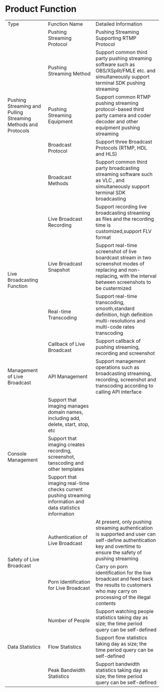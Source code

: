 # Product Function

<table>
<tr>
    <td>Type<br/>
    <td>Function Name</td>
    <td>Detailed Information</td>
</tr>
<tr>
    <td rowspan="5"> Pushing Streaming and Pulling Streaming Methods and Protocols<br/>
    <td>Pushing Streaming Protocol</td>
    <td>Pushing Streaming Supporting RTMP Protocol</td>
</tr>
<tr>
    <td>Pushing Streaming Method</td>
    <td>Support common third party pushing streaming software such as OBS/XSplit/FMLE etc. and simultaneously support terminal SDK pushing streaming</td>
</tr>
<tr>
    <td>Pushing Streaming Equipment</td>
    <td>Support common RTMP pushing streaming protocol-based third party camera and coder decoder and other equipment pushing streaming</td>
</tr>
<tr>
    <td>Broadcast Protocol</td>
    <td>Support three Broadcast Protocols (RTMP, HDL and HLS)</td>
</tr>
<tr>
    <td>Broadcast Methods</td>
    <td>Support common third party broadcasting streaming software such as VLC , and simultaneously support terminal SDK broadcasting</td>
</tr>
<tr>
    <td rowspan="4"> Live Broadcasting Function<br/>
    <td>Live Broadcast Recording</td>
    <td> Support recording live broadcasting streaming as files and the recording time is customized,support FLV format</td>
</tr>
<tr>
    <td>Live Broadcast Snapshot</td>
    <td> Support real-time screenshot of live boardcast stream in two screenshot modes of replacing and non-replacing, with the interval between screenshots to be custermized </td>
</tr>
<tr>
    <td>Real-time Transcoding</td>
    <td>Support real-time transcoding, smooth,standard definition, high definition multi-resolutions and multi-code rates transcoding</td>
</tr>
<tr>
    <td>Callback of Live Broadcast</td>
    <td>Support callback of pushing streaming, recording and screenshot</td>
</tr>
<tr>
    <td>Management of Live Broadcast</td>
    <td>API Management</td>
    <td>Support management operations such as broadcasting streaming, recording, screenshot and transcoding according to calling API interface</td>
</tr>
<tr>
    <td rowspan="3"> Console Management<br/>
    <td>Support that imaging manages domain names, including add, delete, start, stop, etc</td>
</tr>
  <tr>
    <td>Support that imaging creates recording, screenshot, tanscoding and other templates</td>
  </tr>
   <tr>
    <td>Support that imaging real-time checks current pushing streaming information and data statistics information</td>
</tr>
<tr>
    <td rowspan="2">Safety of Live Broadcast<br/>
    <td>Authentication of Live Broadcast</td>
    <td>At present, only pushing streaming authentication is supported and user can self-define authentication key and overtime to ensure the safety of pushing streaming</td>
</tr>
<tr>
    <td>Porn Identification for Live Broadcast</td>
    <td>Carry on porn identification for the live broadcast and feed back the results to customers who may carry on processing of the illegal contents</td>
</tr>
<tr>
    <td rowspan="3">Data Statistics<br/>
    <td>Number of People</td>
    <td>Support watching people statistics taking day as size; the time period query can be self-defined</td>
</tr>
<tr>
    <td>Flow Statistics</td>
    <td>Support flow statistics taking day as size; the time period query can be self-defined</td>
</tr>
<tr>
    <td>Peak Bandwidth Statistics</td>
    <td>Support bandwidth statistics taking day as size; the time period query can be self-defined</td>
</tr>
</table>
